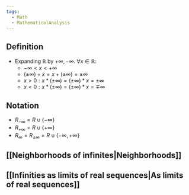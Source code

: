 ```yaml
---
tags:
  - Math
  - MathematicalAnalysis
---
```

## Definition
- Expanding $\mathbb R$ by $+\infty, -\infty$. $\forall x \in\mathbb R:$
	- $-\infty < x < +\infty$
	- $(\pm\infty) + x  = x + (\pm\infty) = \pm\infty$
	- $x > 0: x * (\pm\infty) = (\pm\infty) * x = \pm\infty$
	- $x < 0: x * (\pm\infty) = (\pm\infty) * x= \mp\infty$
## Notation
- $R_{-\infty} = R\cup \{-\infty\}$
- $R_{+\infty} = R\cup \{+\infty\}$
- $R_{\infty} = R_{\pm\infty} = R\cup \{-\infty,+\infty\}$
## [[Neighborhoods of infinites|Neighborhoods]]
## [[Infinities as limits of real sequences|As limits of real sequences]]